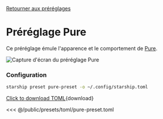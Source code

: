[Retourner aux préréglages](./#pure)

# Préréglage Pure

Ce préréglage émule l'apparence et le comportement de [Pure](https://github.com/sindresorhus/pure).

![Capture d'écran du préréglage Pure](/presets/img/pure-preset.png)

### Configuration

```sh
starship preset pure-preset -o ~/.config/starship.toml
```

[Click to download TOML](/presets/toml/pure-preset.toml){download}

<<< @/public/presets/toml/pure-preset.toml
